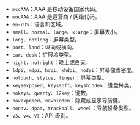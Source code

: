+ `mccAAA`：AAA 是移动设备国家代码。
+ `mncAAA`：AAA 是运营商 / 网络代码。
+ `en-rUS`：语言和区域。
+ `small`、`normal`、`large`、`xlarge`：屏幕大小。
+ `long`、`notlong`：屏幕类型。
+ `port`、`land`：纵向或横向。
+ `car`、`desk`：扩展坞类型。
+ `night`，`notnight`：晚上或白天。
+ `ldpi`、`mdpi`、`hdpi`、`xhdpi`、`nodpi`：屏幕像素密度。
+ `notouch`、`stylus`、`finger`：屏幕类型。
+ `keysexposed`、`keyssoft`、`keyshidden`：键盘种类。
+ `nokeys`、`qwerty`、`12key`：键数。
+ `navexposed`、`navhidden`：隐藏或显示导航键。
+ `nonav`、`dpad`，`trackball`、`wheel`：导航设备类型。
+ `v3`、`v4`、`V7`：API 级别。

